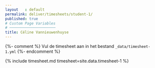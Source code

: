 ```yaml
---
layout   : default
permalink: deliver/timesheets/student-1/
published: true
# Custom Page Variables
# ─────────────────────
title: Céline Vannieuwenhuyse
---
```

{%- comment %}
Vul de timesheet aan in het bestand `_data/timesheet-1.yml`
{%- endcomment %}

{% include timesheet.md timesheet=site.data.timesheet-1 %}
